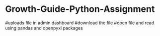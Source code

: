 # Growth-Guide-Python-Assignment

#uploads file in admin dashboard
#download the file
#open file and read using pandas and openpyxl packages
